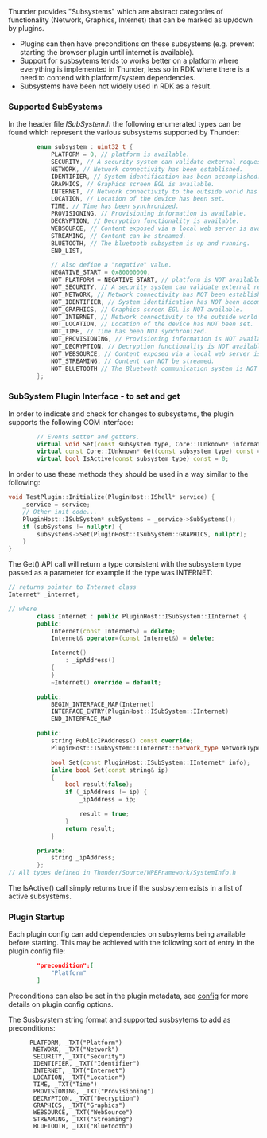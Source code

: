 Thunder provides "Subsystems" which are abstract categories of functionality (Network, Graphics, Internet) that can be marked as up/down by plugins.

- Plugins can then have preconditions on these subsystems (e.g. prevent starting the browser plugin until internet is available).
- Support for susbsytems tends to works better on a platform where everything is implemented in Thunder, less so in RDK where there is a need to contend with platform/system dependencies.
- Subsystems have been not widely used in RDK as a result.


<h3>Supported SubSystems</h3>

In the header file *ISubSystem.h* the following enumerated types can be found which represent the various subsystems supported by Thunder:

```cpp
        enum subsystem : uint32_t {
            PLATFORM = 0, // platform is available.
            SECURITY, // A security system can validate external requests (JSONRPC/WebRequest)
            NETWORK, // Network connectivity has been established.
            IDENTIFIER, // System identification has been accomplished.
            GRAPHICS, // Graphics screen EGL is available.
            INTERNET, // Network connectivity to the outside world has been established.
            LOCATION, // Location of the device has been set.
            TIME, // Time has been synchronized.
            PROVISIONING, // Provisioning information is available.
            DECRYPTION, // Decryption functionality is available.
            WEBSOURCE, // Content exposed via a local web server is available.
            STREAMING, // Content can be streamed.
            BLUETOOTH, // The bluetooth subsystem is up and running.
            END_LIST,

            // Also define a "negative" value.
            NEGATIVE_START = 0x80000000,
            NOT_PLATFORM = NEGATIVE_START, // platform is NOT available.
            NOT_SECURITY, // A security system can validate external requests (JSONRPC/WebRequest)
            NOT_NETWORK, // Network connectivity has NOT been established.
            NOT_IDENTIFIER, // System identification has NOT been accomplished.
            NOT_GRAPHICS, // Graphics screen EGL is NOT available.
            NOT_INTERNET, // Network connectivity to the outside world has been established.
            NOT_LOCATION, // Location of the device has NOT been set.
            NOT_TIME, // Time has been NOT synchronized.
            NOT_PROVISIONING, // Provisioning information is NOT available.
            NOT_DECRYPTION, // Decryption functionality is NOT available.
            NOT_WEBSOURCE, // Content exposed via a local web server is NOT available.
            NOT_STREAMING, // Content can NOT be streamed.
            NOT_BLUETOOTH // The Bluetooth communication system is NOT available.
        };
```


<h3>SubSystem Plugin Interface - to set and get</h3>

In order to indicate and check for changes to subsystems, the plugin supports the following COM interface:

```cpp
        // Events setter and getters.
        virtual void Set(const subsystem type, Core::IUnknown* information) = 0;
        virtual const Core::IUnknown* Get(const subsystem type) const = 0;
        virtual bool IsActive(const subsystem type) const = 0;
```

In order to use these methods they should be used in a way similar to the following:
```cpp
void TestPlugin::Initialize(PluginHost::IShell* service) {
    _service = service;
    // Other init code...
    PluginHost::ISubSystem* subSystems = _service->SubSystems();
    if (subSystems != nullptr) {
        subSystems->Set(PluginHost::ISubSystem::GRAPHICS, nullptr);
    }
}
```

The Get() API call will return a type consistent with the subsystem type passed as a parameter for example if the type was INTERNET:

```cpp
// returns pointer to Internet class
Internet* _internet;

// where
        class Internet : public PluginHost::ISubSystem::IInternet {
        public:
            Internet(const Internet&) = delete;
            Internet& operator=(const Internet&) = delete;

            Internet()
                : _ipAddress()
            {
            }
            ~Internet() override = default;

        public:
            BEGIN_INTERFACE_MAP(Internet)
            INTERFACE_ENTRY(PluginHost::ISubSystem::IInternet)
            END_INTERFACE_MAP

        public:
            string PublicIPAddress() const override;
            PluginHost::ISubSystem::IInternet::network_type NetworkType() const override;

            bool Set(const PluginHost::ISubSystem::IInternet* info);
            inline bool Set(const string& ip)
            {
                bool result(false);
                if (_ipAddress != ip) {
                    _ipAddress = ip;

                    result = true;
                }
                return result;
            }

        private:
            string _ipAddress;
        };
// All types defined in Thunder/Source/WPEFramework/SystemInfo.h

```
The IsActive() call simply returns true if the susbsytem exists in a list of active subsystems. 

<h3>Plugin Startup</h3>
Each plugin config can add dependencies on subsytems being available before starting. This may be achieved with the following sort of entry in the plugin config file:

```json
        "precondition":[
            "Platform"
        ]
```

Preconditions can also be set in the plugin metadata, see [config](config.md) for more details on plugin config options.

The Susbsystem string format and supported susbsytems to add as preconditions:

 ```
       PLATFORM, _TXT("Platform")
        NETWORK, _TXT("Network")
        SECURITY, _TXT("Security")
        IDENTIFIER, _TXT("Identifier")
        INTERNET, _TXT("Internet")
        LOCATION, _TXT("Location")
        TIME, _TXT("Time")
        PROVISIONING, _TXT("Provisioning")
        DECRYPTION, _TXT("Decryption")
        GRAPHICS, _TXT("Graphics")
        WEBSOURCE, _TXT("WebSource")
        STREAMING, _TXT("Streaming")
        BLUETOOTH, _TXT("Bluetooth")       
```


